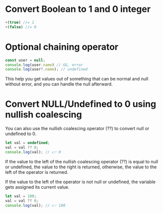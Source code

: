 
# Convert Boolean to 1 and 0 integer

```js
+(true) //= 1
+(false) //= 0
```

# Optional chaining operator
```js
const user = null;
console.log(user.name) // GG, error
console.log(user?.name); // undefined
```

This help you get values out of something that can be normal and null without error, and you can handle the null afterward.


# Convert NULL/Undefined to 0 using nullish coalescing
You can also use the nullish coalescing operator (??) to convert null or undefined to 0.

```js
let val = undefined;
val = val ?? 0;
console.log(val); // 👉️ 0
```
If the value to the left of the nullish coalescing operator (??) is equal to null or undefined, the value to the right is returned, otherwise, the value to the left of the operator is returned.

If the value to the left of the operator is not null or undefined, the variable gets assigned its current value.

```js
let val = 100;
val = val ?? 0;
console.log(val); // 👉️ 100
```
